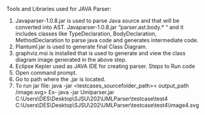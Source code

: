 Tools and Libraries used for JAVA Parser:
1.	Javaparser-1.0.8.jar is used to parse Java source and that will be converted into AST. Javaparser-1.0.8.jar  “parser.ast.body.* “ and it includes classes like TypeDeclaration, BodyDeclaration, MethodDeclaration to parse java code and generates intermediate code.
2.	Plantuml.jar is used to generate final Class Diagram.
3.	graphviz.msi is installed that is used to generate and view the class diagram image generated in the above step.
4.	Eclipse Kepler used as JAVA IDE for creating parser.
Steps to Run code
1. Open command prompt.
2. Go to path where the <class>.jar is located.
3. To run jar file: java -jar <classjarfile><testcases_sourcefolder_path>< output_path /image.svg>
Ex- java -jar Umlparser.jar C:\Users\DES\Desktop\SJSU\202\UMLParser\testcase\test4 C:\Users\DES\Desktop\SJSU\202\UMLParser\testcase\test4\image4.svg


